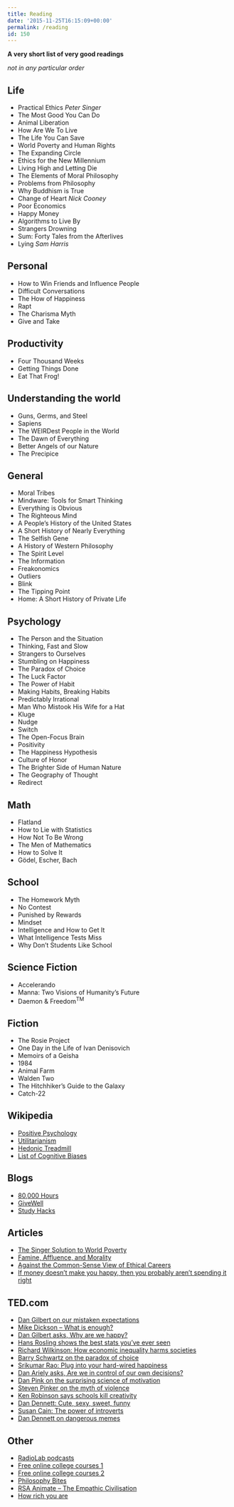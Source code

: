 ```yaml
---
title: Reading
date: '2015-11-25T16:15:09+00:00'
permalink: /reading
id: 150
---
```

**A very short list of very good readings**

_not in any particular order_

## Life

- Practical Ethics _Peter Singer_
- The Most Good You Can Do
- Animal Liberation
- How Are We To Live
- The Life You Can Save
- World Poverty and Human Rights
- The Expanding Circle
- Ethics for the New Millennium
- Living High and Letting Die
- The Elements of Moral Philosophy
- Problems from Philosophy
- Why Buddhism is True
- Change of Heart _Nick Cooney_
- Poor Economics
- Happy Money
- Algorithms to Live By
- Strangers Drowning
- Sum: Forty Tales from the Afterlives
- Lying _Sam Harris_

## Personal

- How to Win Friends and Influence People
- Difficult Conversations
- The How of Happiness
- Rapt
- The Charisma Myth
- Give and Take

## Productivity

- Four Thousand Weeks
- Getting Things Done
- Eat That Frog!

## Understanding the world

- Guns, Germs, and Steel
- Sapiens
- The WEIRDest People in the World
- The Dawn of Everything
- Better Angels of our Nature
- The Precipice

## General

- Moral Tribes
- Mindware: Tools for Smart Thinking
- Everything is Obvious
- The Righteous Mind
- A People’s History of the United States
- A Short History of Nearly Everything
- The Selfish Gene
- A History of Western Philosophy
- The Spirit Level
- The Information
- Freakonomics
- Outliers
- Blink
- The Tipping Point
- Home: A Short History of Private Life

## Psychology

- The Person and the Situation
- Thinking, Fast and Slow
- Strangers to Ourselves
- Stumbling on Happiness
- The Paradox of Choice
- The Luck Factor
- The Power of Habit
- Making Habits, Breaking Habits
- Predictably Irrational
- Man Who Mistook His Wife for a Hat
- Kluge
- Nudge
- Switch
- The Open-Focus Brain
- Positivity
- The Happiness Hypothesis
- Culture of Honor
- The Brighter Side of Human Nature
- The Geography of Thought
- Redirect

## Math

- Flatland
- How to Lie with Statistics
- How Not To Be Wrong
- The Men of Mathematics
- How to Solve It
- Gödel, Escher, Bach

## School

- The Homework Myth
- No Contest
- Punished by Rewards
- Mindset
- Intelligence and How to Get It
- What Intelligence Tests Miss
- Why Don’t Students Like School

## Science Fiction

- Accelerando
- Manna: Two Visions of Humanity’s Future
- Daemon &amp; Freedom<sup>TM</sup>

## Fiction

- The Rosie Project
- One Day in the Life of Ivan Denisovich
- Memoirs of a Geisha
- 1984
- Animal Farm
- Walden Two
- The Hitchhiker’s Guide to the Galaxy
- Catch-22

## Wikipedia

- [Positive Psychology](http://en.wikipedia.org/wiki/Positive_psychology)
- [Utilitarianism](http://en.wikipedia.org/wiki/Utilitarianism)
- [Hedonic Treadmill](http://en.wikipedia.org/wiki/Hedonic_treadmill)
- [List of Cognitive Biases](http://en.wikipedia.org/wiki/List_of_cognitive_biases)

## Blogs

- [80,000 Hours](http://80000hours.org/blog)
- [GiveWell](http://blog.givewell.org/)
- [Study Hacks](http://calnewport.com/blog/)

## Articles

- [The Singer Solution to World Poverty](http://www.utilitarian.net/singer/by/19990905.htm)
- [Famine, Affluence, and Morality](http://www.utilitarian.net/singer/by/1972----.htm)
- [Against the Common-Sense View of Ethical Careers](http://oxford.academia.edu/WilliamCrouch/Papers/1621500/Against_the_Common-Sense_View_of_Ethical_Careers)
- [If money doesn’t make you happy, then you probably aren’t spending it right](http://www.wjh.harvard.edu/~dtg/DUNN%20GILBERT%20&%20WILSON%20(2011).pdf)

## TED.com

- [Dan Gilbert on our mistaken expectations](http://www.ted.com/talks/lang/en/dan_gilbert_researches_happiness.html)
- [Mike Dickson – What is enough?](http://tedxtalks.ted.com/video/TEDxExeter-Mike-Dickson-What-is)
- [Dan Gilbert asks, Why are we happy?](http://www.ted.com/talks/dan_gilbert_asks_why_are_we_happy.html)
- [Hans Rosling shows the best stats you’ve ever seen](http://www.ted.com/talks/hans_rosling_shows_the_best_stats_you_ve_ever_seen.html)
- [Richard Wilkinson: How economic inequality harms societies](http://www.ted.com/talks/lang/en/richard_wilkinson.html)
- [Barry Schwartz on the paradox of choice](http://www.ted.com/talks/barry_schwartz_on_the_paradox_of_choice.html)
- [Srikumar Rao: Plug into your hard-wired happiness](http://www.ted.com/talks/srikumar_rao_plug_into_your_hard_wired_happiness.html)
- [Dan Ariely asks, Are we in control of our own decisions?](http://www.ted.com/talks/dan_ariely_asks_are_we_in_control_of_our_own_decisions.html)
- [Dan Pink on the surprising science of motivation](http://www.ted.com/talks/dan_pink_on_motivation.html)
- [Steven Pinker on the myth of violence](http://www.ted.com/talks/steven_pinker_on_the_myth_of_violence.html)
- [Ken Robinson says schools kill creativity](http://www.ted.com/talks/ken_robinson_says_schools_kill_creativity.html)
- [Dan Dennett: Cute, sexy, sweet, funny](http://www.ted.com/talks/dan_dennett_cute_sexy_sweet_funny.html)
- [Susan Cain: The power of introverts](http://www.ted.com/talks/susan_cain_the_power_of_introverts.html)
- [Dan Dennett on dangerous memes](http://www.ted.com/talks/dan_dennett_on_dangerous_memes.html)

## Other

- [RadioLab podcasts](http://www.radiolab.org/)
- [Free online college courses 1](https://www.edx.org/)
- [Free online college courses 2](https://www.coursera.org/)
- [Philosophy Bites](http://philosophybites.com/)
- [RSA Animate – The Empathic Civilisation](http://www.youtube.com/watch?v=l7AWnfFRc7g)
- [How rich you are](http://www.givingwhatwecan.org/resources/how-rich-you-are.php)
